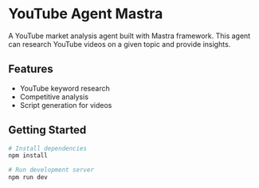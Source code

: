 # YouTube Agent Mastra

A YouTube market analysis agent built with Mastra framework. This agent can research YouTube videos on a given topic and provide insights.

## Features

- YouTube keyword research
- Competitive analysis
- Script generation for videos

## Getting Started

```bash
# Install dependencies
npm install

# Run development server
npm run dev
```